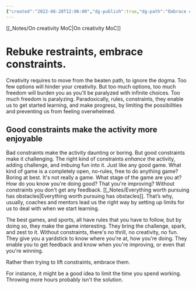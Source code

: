```yaml
---
{"created":"2022-06-28T12:06:00","dg-publish":true,"dg-path":"Embrace constraints.md","permalink":"/embrace-constraints/","dgPassFrontmatter":true,"updated":"2024-12-22T16:24:10.274+01:00"}
---
```


[[_Notes/On creativity MoC\|On creativity MoC]]
# Rebuke restraints, embrace constraints.
Creativity requires to move from the beaten path, to ignore the dogma. Too few options will hinder your creativity. But too much options, too much freedom will burden you as you'll be paralyzed with infinite choices.
Too much freedom is paralyzing. Paradoxically, rules, constraints, they enable us to get started learning, and make progress, by limiting the possibilities and preventing us from feeling overwhelmed.
## Good constraints make the activity more enjoyable
Bad constraints make the activity daunting or boring. But good constraints make it challenging. 
The right kind of constraints _enhance_ the activity, adding challenge, and imbuing fun into it. Just like any good game. What kind of game is a completely open, no-rules, free to do anything game? Boring at best. It's not really a game. What stage of the game are you at? How do you know you're doing good? That you're improving? Without constraints you don't get any feedback. [[_Notes/Everything worth pursuing has obstacles\|Everything worth pursuing has obstacles]].
That’s why, usually, coaches and mentors lead us the right way by setting up limits for us to deal with when we start learning.

The best games, and sports, all have rules that you have to follow, but by doing so, they make the game interesting. They bring the challenge, spark, and zest to it. Without constraints, there's no thrill, no creativity, no fun. They give you a yardstick to know where you're at, how you're doing. They enable you to get feedback and know when you're improving, or even that you're winning.

Rather then trying to lift constraints, embrace them.

For instance, it might be a good idea to limit the time you spend working. Throwing more hours probably isn't the solution.